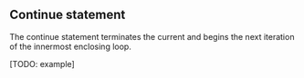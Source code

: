 ## Continue statement
The continue statement terminates the current and begins the next iteration of the innermost enclosing loop.

[TODO: example]
